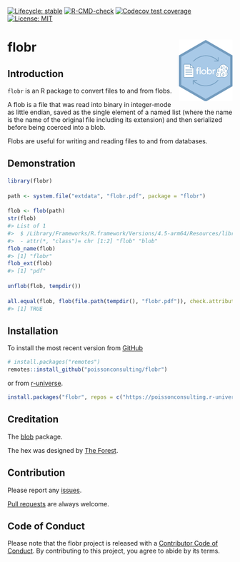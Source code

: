 
<!-- README.md is generated from README.Rmd. Please edit that file -->

<!-- badges: start -->

[![Lifecycle:
stable](https://img.shields.io/badge/lifecycle-stable-brightgreen.svg)](https://lifecycle.r-lib.org/articles/stages.html#stable)
[![R-CMD-check](https://github.com/poissonconsulting/flobr/actions/workflows/R-CMD-check.yaml/badge.svg)](https://github.com/poissonconsulting/flobr/actions/workflows/R-CMD-check.yaml)
[![Codecov test
coverage](https://codecov.io/gh/poissonconsulting/flobr/graph/badge.svg)](https://app.codecov.io/gh/poissonconsulting/flobr)
[![License:
MIT](https://img.shields.io/badge/License-MIT-green.svg)](https://opensource.org/license/mit)
<!-- badges: end -->

# flobr <img src="man/figures/logo.png" style="float: right;" />

## Introduction

`flobr` is an R package to convert files to and from flobs.

A flob is a file that was read into binary in integer-mode as little
endian, saved as the single element of a named list (where the name is
the name of the original file including its extension) and then
serialized before being coerced into a blob.

Flobs are useful for writing and reading files to and from databases.

## Demonstration

``` r
library(flobr)

path <- system.file("extdata", "flobr.pdf", package = "flobr")

flob <- flob(path)
str(flob)
#> List of 1
#>  $ /Library/Frameworks/R.framework/Versions/4.5-arm64/Resources/library/flobr/extdata/flobr.pdf: raw [1:133851] 58 0a 00 00 ...
#>  - attr(*, "class")= chr [1:2] "flob" "blob"
flob_name(flob)
#> [1] "flobr"
flob_ext(flob)
#> [1] "pdf"

unflob(flob, tempdir())

all.equal(flob, flob(file.path(tempdir(), "flobr.pdf")), check.attributes = FALSE)
#> [1] TRUE
```

## Installation

To install the most recent version from
[GitHub](https://github.com/poissonconsulting/flobr)

``` r
# install.packages("remotes")
remotes::install_github("poissonconsulting/flobr")
```

or from [r-universe](https://poissonconsulting.r-universe.dev/flobr).

``` r
install.packages("flobr", repos = c("https://poissonconsulting.r-universe.dev", "https://cloud.r-project.org"))
```

## Creditation

The [blob](https://github.com/tidyverse/blob) package.

The hex was designed by [The Forest](https://www.theforest.ca/).

## Contribution

Please report any
[issues](https://github.com/poissonconsulting/flobr/issues).

[Pull requests](https://github.com/poissonconsulting/flobr/pulls) are
always welcome.

## Code of Conduct

Please note that the flobr project is released with a [Contributor Code
of
Conduct](https://contributor-covenant.org/version/2/0/CODE_OF_CONDUCT.html).
By contributing to this project, you agree to abide by its terms.
